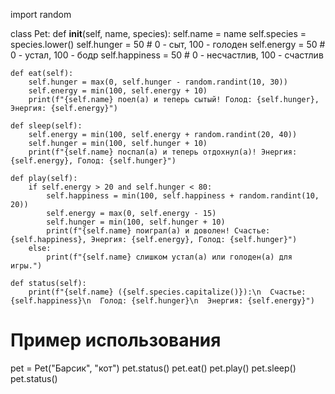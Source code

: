 import random

class Pet:
    def __init__(self, name, species):
        self.name = name
        self.species = species.lower()
        self.hunger = 50  # 0 - сыт, 100 - голоден
        self.energy = 50  # 0 - устал, 100 - бодр
        self.happiness = 50  # 0 - несчастлив, 100 - счастлив

    def eat(self):
        self.hunger = max(0, self.hunger - random.randint(10, 30))
        self.energy = min(100, self.energy + 10)
        print(f"{self.name} поел(а) и теперь сытый! Голод: {self.hunger}, Энергия: {self.energy}")

    def sleep(self):
        self.energy = min(100, self.energy + random.randint(20, 40))
        self.hunger = min(100, self.hunger + 10)
        print(f"{self.name} поспал(а) и теперь отдохнул(а)! Энергия: {self.energy}, Голод: {self.hunger}")

    def play(self):
        if self.energy > 20 and self.hunger < 80:
            self.happiness = min(100, self.happiness + random.randint(10, 20))
            self.energy = max(0, self.energy - 15)
            self.hunger = min(100, self.hunger + 10)
            print(f"{self.name} поиграл(а) и доволен! Счастье: {self.happiness}, Энергия: {self.energy}, Голод: {self.hunger}")
        else:
            print(f"{self.name} слишком устал(а) или голоден(а) для игры.")

    def status(self):
        print(f"{self.name} ({self.species.capitalize()}):\n  Счастье: {self.happiness}\n  Голод: {self.hunger}\n  Энергия: {self.energy}")

# Пример использования
pet = Pet("Барсик", "кот")
pet.status()
pet.eat()
pet.play()
pet.sleep()
pet.status()

